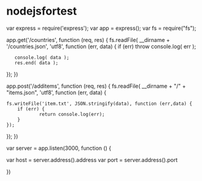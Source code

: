 # nodejsfortest

var express = require('express');
var app = express();
var fs = require("fs");


app.get('/countries', function (req, res) {
   fs.readFile( __dirname + '/countries.json', 'utf8', function (err, data) {
	if (err) throw console.log( err );

       console.log( data );
       res.end( data );
   });
})

app.post('/additems', function (req, res) {
   fs.readFile( __dirname + "/" + "items.json", 'utf8', function (err, data) {

	fs.writeFile('item.txt', JSON.stringify(data), function (err,data) {
  	    if (err) {
    	        return console.log(err);
	    }
  	});
   });
})

var server = app.listen(3000, function () {

  var host = server.address().address
  var port = server.address().port


})
